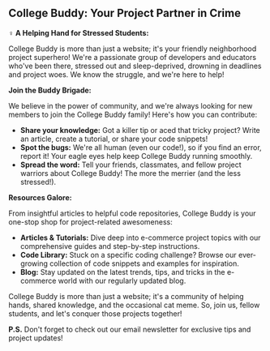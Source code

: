 ## College Buddy: Your Project Partner in Crime 

**‍♀️ A Helping Hand for Stressed Students:**

College Buddy is more than just a website; it's your friendly neighborhood project superhero! We're a passionate group of developers and educators who've been there, stressed out and sleep-deprived, drowning in deadlines and project woes. We know the struggle, and we're here to help!

**Join the Buddy Brigade:**

We believe in the power of community, and we're always looking for new members to join the College Buddy family! Here's how you can contribute:

* **Share your knowledge:** Got a killer tip or aced that tricky project? Write an article, create a tutorial, or share your code snippets!
* **Spot the bugs:** We're all human (even our code!), so if you find an error, report it! Your eagle eyes help keep College Buddy running smoothly.
* **Spread the word:** Tell your friends, classmates, and fellow project warriors about College Buddy! The more the merrier (and the less stressed!).

**Resources Galore:**

From insightful articles to helpful code repositories, College Buddy is your one-stop shop for project-related awesomeness:

* **Articles & Tutorials:** Dive deep into e-commerce project topics with our comprehensive guides and step-by-step instructions.
* **Code Library:** Stuck on a specific coding challenge? Browse our ever-growing collection of code snippets and examples for inspiration.
* **Blog:** Stay updated on the latest trends, tips, and tricks in the e-commerce world with our regularly updated blog.

College Buddy is more than just a website; it's a community of helping hands, shared knowledge, and the occasional cat meme. So, join us, fellow students, and let's conquer those projects together!

**P.S.** Don't forget to check out our email newsletter for exclusive tips and project updates! 
